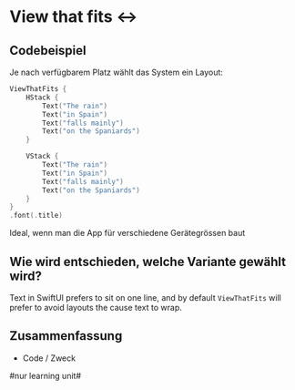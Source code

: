 # View that fits ↔️

## Codebeispiel

Je nach verfügbarem Platz wählt das System ein Layout:

```swift
ViewThatFits {
    HStack {
        Text("The rain")
        Text("in Spain")
        Text("falls mainly")
        Text("on the Spaniards")
    }

    VStack {
        Text("The rain")
        Text("in Spain")
        Text("falls mainly")
        Text("on the Spaniards")
    }
}
.font(.title)
```


Ideal, wenn man die App für verschiedene Gerätegrössen baut

## Wie wird entschieden, welche Variante gewählt wird?

Text in SwiftUI prefers to sit on one line, and by default `ViewThatFits` will prefer to avoid layouts the cause text to wrap.

## Zusammenfassung
- Code / Zweck


#nur learning unit#